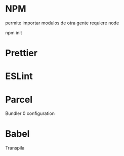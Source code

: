 # NPM

permite importar modulos de otra gente
requiere node

npm init

# Prettier

# ESLint

# Parcel

Bundler
0 configuration

# Babel

Transpila
